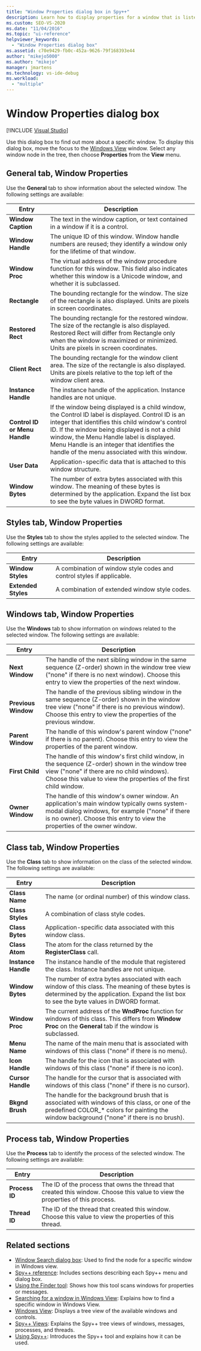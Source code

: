 ```yaml
---
title: "Window Properties dialog box in Spy++"
description: Learn how to display properties for a window that is listed in Windows View. This article has links to other articles that document the properties.
ms.custom: SEO-VS-2020
ms.date: "11/04/2016"
ms.topic: "ui-reference"
helpviewer_keywords:
  - "Window Properties dialog box"
ms.assetid: c70e9429-fb0c-452a-9626-79f168393e44
author: "mikejo5000"
ms.author: "mikejo"
manager: jmartens
ms.technology: vs-ide-debug
ms.workload:
  - "multiple"
---
```

# Window Properties dialog box

[!INCLUDE [Visual Studio](~/includes/applies-to-version/vs-windows-only.md)]

Use this dialog box to find out more about a specific window. To display this dialog box, move the focus to the [Windows View](windows-view.md) window. Select any window node in the tree, then choose **Properties** from the **View** menu.

## General tab, Window Properties

Use the **General** tab to show information about the selected window. The following settings are available:

|Entry|Description|
|-----------|-----------------|
|**Window Caption**|The text in the window caption, or text contained in a window if it is a control.|
|**Window Handle**|The unique ID of this window. Window handle numbers are reused; they identify a window only for the lifetime of that window.|
|**Window Proc**|The virtual address of the window procedure function for this window. This field also indicates whether this window is a Unicode window, and whether it is subclassed.|
|**Rectangle**|The bounding rectangle for the window. The size of the rectangle is also displayed. Units are pixels in screen coordinates.|
|**Restored Rect**|The bounding rectangle for the restored window. The size of the rectangle is also displayed. Restored Rect will differ from Rectangle only when the window is maximized or minimized. Units are pixels in screen coordinates.|
|**Client Rect**|The bounding rectangle for the window client area. The size of the rectangle is also displayed. Units are pixels relative to the top left of the window client area.|
|**Instance Handle**|The instance handle of the application. Instance handles are not unique.|
|**Control ID or Menu Handle**|If the window being displayed is a child window, the Control ID label is displayed. Control ID is an integer that identifies this child window's control ID. If the window being displayed is not a child window, the Menu Handle label is displayed. Menu Handle is an integer that identifies the handle of the menu associated with this window.|
|**User Data**|Application-specific data that is attached to this window structure.|
|**Window Bytes**|The number of extra bytes associated with this window. The meaning of these bytes is determined by the application. Expand the list box to see the byte values in DWORD format.|

## Styles tab, Window Properties

Use the **Styles** tab to show the styles applied to the selected window. The following settings are available:

|Entry|Description|
|-----------|-----------------|
|**Window Styles**|A combination of window style codes and control styles if applicable.|
|**Extended Styles**|A combination of extended window style codes.|

## Windows tab, Window Properties

Use the **Windows** tab to show information on windows related to the selected window. The following settings are available:

|Entry|Description|
|-----------|-----------------|
|**Next Window**|The handle of the next sibling window in the same sequence (Z-order) shown in the window tree view ("none" if there is no next window). Choose this entry to view the properties of the next window.|
|**Previous Window**|The handle of the previous sibling window in the same sequence (Z-order) shown in the window tree view ("none" if there is no previous window). Choose this entry to view the properties of the previous window.|
|**Parent Window**|The handle of this window's parent window ("none" if there is no parent). Choose this entry to view the properties of the parent window.|
|**First Child**|The handle of this window's first child window, in the sequence (Z-order) shown in the window tree view ("none" if there are no child windows). Choose this value to view the properties of the first child window.|
|**Owner Window**|The handle of this window's owner window. An application's main window typically owns system-modal dialog windows, for example ("none" if there is no owner). Choose this entry to view the properties of the owner window.|

## Class tab, Window Properties

Use the **Class** tab to show information on the class of the selected window. The following settings are available:

|Entry|Description|
|-----------|-----------------|
|**Class Name**|The name (or ordinal number) of this window class.|
|**Class Styles**|A combination of class style codes.|
|**Class Bytes**|Application-specific data associated with this window class.|
|**Class Atom**|The atom for the class returned by the **RegisterClass** call.|
|**Instance Handle**|The instance handle of the module that registered the class. Instance handles are not unique.|
|**Window Bytes**|The number of extra bytes associated with each window of this class. The meaning of these bytes is determined by the application. Expand the list box to see the byte values in DWORD format.|
|**Window Proc**|The current address of the **WndProc** function for windows of this class. This differs from **Window Proc** on the **General** tab if the window is subclassed.|
|**Menu Name**|The name of the main menu that is associated with windows of this class ("none" if there is no menu).|
|**Icon Handle**|The handle for the icon that is associated with windows of this class ("none" if there is no icon).|
|**Cursor Handle**|The handle for the cursor that is associated with windows of this class ("none" if there is no cursor).|
|**Bkgnd Brush**|The handle for the background brush that is associated with windows of this class, or one of the predefined COLOR_* colors for painting the window background ("none" if there is no brush).|

## Process tab, Window Properties

Use the **Process** tab to identify the process of the selected window. The following settings are available:

|Entry|Description|
|-----------|-----------------|
|**Process ID**|The ID of the process that owns the thread that created this window. Choose this value to view the properties of this process.|
|**Thread ID**|The ID of the thread that created this window. Choose this value to view the properties of this thread.|

## Related sections

- [Window Search dialog box](window-search-dialog-box.md): Used to find the node for a specific window in Windows view.
- [Spy++ reference](spy-increment-reference.md): Includes sections describing each Spy++ menu and dialog box.
- [Using the Finder tool](how-to-use-the-finder-tool.md): Shows how this tool scans windows for properties or messages.
- [Searching for a window in Windows View](how-to-search-for-a-window-in-windows-view.md): Explains how to find a specific window in Windows View.
- [Windows View](windows-view.md): Displays a tree view of the available windows and controls.
- [Spy++ Views](spy-increment-views.md): Explains the Spy++ tree views of windows, messages, processes, and threads.
- [Using Spy++](using-spy-increment.md): Introduces the Spy++ tool and explains how it can be used.